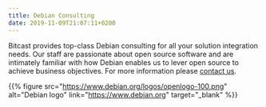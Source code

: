 ```yaml
---
title: Debian Consulting
date: 2019-11-09T21:07:11+0200
---
```

Bitcast provides top-class Debian consulting for all your solution integration
needs. Our staff are passionate about open source software and are intimately
familiar with how Debian enables us to lever open source to achieve business
objectives. For more information please [contact us](/contact/).

{{% figure src="https://www.debian.org/logos/openlogo-100.png" alt="Debian logo" link="https://www.debian.org" target="_blank" %}}

